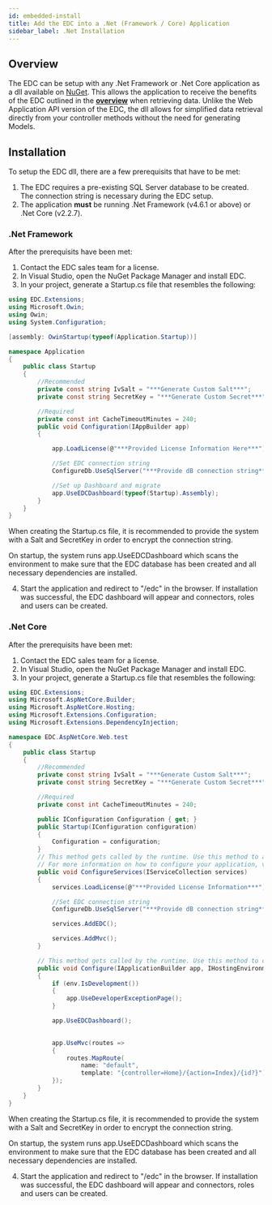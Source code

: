 ```yaml
---
id: embedded-install
title: Add the EDC into a .Net (Framework / Core) Application
sidebar_label: .Net Installation
---
```


## Overview

The EDC can be setup with any .Net Framework or .Net Core application as a dll available on [NuGet](https://www.nuget.org/). This allows the application to receive the benefits of the EDC outlined in the **[overview](overview.md)** when retrieving data. Unlike the Web Application API version of the EDC, the dll allows for simplified data retrieval directly from your controller methods without the need for generating Models.

## Installation

To setup the EDC dll, there are a few prerequisits that have to be met:
1. The EDC requires a pre-existing SQL Server database to be created. The connection string is necessary during the EDC setup.
2. The application **must** be running .Net Framework (v4.6.1 or above) or .Net Core (v2.2.7).

### .Net Framework

After the prerequisits have been met:
1. Contact the EDC sales team for a license.
2. In Visual Studio, open the NuGet Package Manager and install EDC.
3. In your project, generate a Startup.cs file that resembles the following:

```c#
using EDC.Extensions;
using Microsoft.Owin;
using Owin;
using System.Configuration;

[assembly: OwinStartup(typeof(Application.Startup))]

namespace Application
{
    public class Startup
    {
        //Recommended
        private const string IvSalt = "***Generate Custom Salt***";
        private const string SecretKey = "***Generate Custom Secret***";

        //Required
        private const int CacheTimeoutMinutes = 240;
        public void Configuration(IAppBuilder app)
        {

            app.LoadLicense(@"***Provided License Information Here***");

            //Set EDC connection string
            ConfigureDb.UseSqlServer("***Provide dB connection string***", IvSalt, SecretKey, CacheTimeoutMinutes);

            //Set up Dashboard and migrate
            app.UseEDCDashboard(typeof(Startup).Assembly);
        }
    }
}
```
When creating the Startup.cs file, it is recommended to provide the system with a Salt and SecretKey in order to encrypt the connection string.

On startup, the system runs app.UseEDCDashboard which scans the environment to make sure that the EDC database has been created and all necessary dependencies are installed. 

4. Start the application and redirect to "/edc" in the browser. If installation was successful, the EDC dashboard will appear and connectors, roles and users can be created.

### .Net Core

After the prerequisits have been met:
1. Contact the EDC sales team for a license.
2. In Visual Studio, open the NuGet Package Manager and install EDC.
3. In your project, generate a Startup.cs file that resembles the following:

```c#
using EDC.Extensions;
using Microsoft.AspNetCore.Builder;
using Microsoft.AspNetCore.Hosting;
using Microsoft.Extensions.Configuration;
using Microsoft.Extensions.DependencyInjection;

namespace EDC.AspNetCore.Web.test
{
    public class Startup
    {
        //Recommended
        private const string IvSalt = "***Generate Custom Salt***";
        private const string SecretKey = "***Generate Custom Secret***";

        //Required
        private const int CacheTimeoutMinutes = 240;

        public IConfiguration Configuration { get; } 
        public Startup(IConfiguration configuration)
        {
            Configuration = configuration;
        }
        // This method gets called by the runtime. Use this method to add services to the container.
        // For more information on how to configure your application, visit https://go.microsoft.com/fwlink/?LinkID=398940
        public void ConfigureServices(IServiceCollection services)
        {
            services.LoadLicense(@"***Provided License Information***");

            //Set EDC connection string
            ConfigureDb.UseSqlServer("***Provide dB connection string***", IvSalt, SecretKey, CacheTimeoutMinutes);

            services.AddEDC();

            services.AddMvc();
        }

        // This method gets called by the runtime. Use this method to configure the HTTP request pipeline.
        public void Configure(IApplicationBuilder app, IHostingEnvironment env)
        {
            if (env.IsDevelopment())
            {
                app.UseDeveloperExceptionPage();
            }

            app.UseEDCDashboard();
           

            app.UseMvc(routes =>
            {
                routes.MapRoute(
                    name: "default",
                    template: "{controller=Home}/{action=Index}/{id?}");
            });
        }
    }
}
```

When creating the Startup.cs file, it is recommended to provide the system with a Salt and SecretKey in order to encrypt the connection string.

On startup, the system runs app.UseEDCDashboard which scans the environment to make sure that the EDC database has been created and all necessary dependencies are installed. 

4. Start the application and redirect to "/edc" in the browser. If installation was successful, the EDC dashboard will appear and connectors, roles and users can be created.



